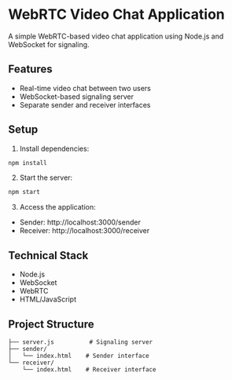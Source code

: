 # WebRTC Video Chat Application

A simple WebRTC-based video chat application using Node.js and WebSocket for signaling.

## Features

- Real-time video chat between two users
- WebSocket-based signaling server
- Separate sender and receiver interfaces

## Setup

1. Install dependencies:
```bash
npm install
```

2. Start the server:
```bash
npm start
```

3. Access the application:
- Sender: http://localhost:3000/sender
- Receiver: http://localhost:3000/receiver

## Technical Stack

- Node.js
- WebSocket
- WebRTC
- HTML/JavaScript

## Project Structure

```
├── server.js          # Signaling server
├── sender/
│   └── index.html    # Sender interface
└── receiver/
    └── index.html    # Receiver interface
```


